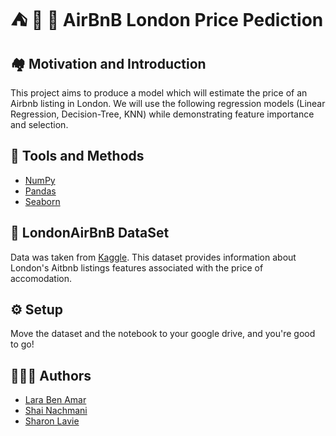 
# ⛺ 🌇 🏰 AirBnB London Price Pediction








## 🏘️ Motivation and Introduction

This project aims to produce a model which will estimate the price of an Airbnb listing in London.
We will use the following regression models (Linear Regression, Decision-Tree, KNN) while demonstrating feature importance and selection.




## 🔧	 Tools and Methods

 - [NumPy](https://numpy.org/)
 - [Pandas](https://pandas.pydata.org/)
 - [Seaborn](https://seaborn.pydata.org/)


## 📑 LondonAirBnB DataSet

Data was taken from [Kaggle](https://www.kaggle.com/andrewmvd/okcupid-profiles).
This dataset provides information about London's Aitbnb listings features associated with the price of accomodation.

## ⚙️ Setup
Move the dataset and the notebook to your google drive, and you're good to go! 
## 🧑‍🤝‍🧑 Authors

- [Lara Ben Amar](https://github.com/larushba)
- [Shai Nachmani](https://github.com/ShaiNachmani)
- [Sharon Lavie](https://github.com/Sharronlav)


